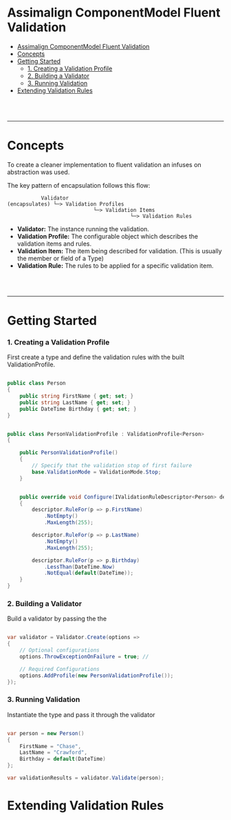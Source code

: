 # Assimalign ComponentModel Fluent Validation

- [Assimalign ComponentModel Fluent Validation](#assimalign-componentmodel-fluent-validation)
- [Concepts](#concepts)
- [Getting Started](#getting-started)
    - [1. Creating a Validation Profile](#1-creating-a-validation-profile)
    - [2. Building a Validator](#2-building-a-validator)
    - [3. Running Validation](#3-running-validation)
- [Extending Validation Rules](#extending-validation-rules)


<br/>
<br/>


---
# Concepts
To create a cleaner implementation to fluent validation an infuses on abstraction was used. 

The key pattern of encapsulation follows this flow: 
```
           Validator
(encapsulates) └─> Validation Profiles 
                            └─> Validation Items
                                        └─> Validation Rules
```

- **Validator:** The instance running the validation.
- **Validation Profile:** The configurable object which describes the validation items and rules.
- **Validation Item:** The item being described for validation. (This is usually the member or field of a Type)
- **Validation Rule:** The rules to be applied for a specific validation item.

<br/>
<br/>

---

# Getting Started

### 1. Creating a Validation Profile
First create a type and define the validation rules with the built ValidationProfile.

```csharp 

public class Person
{
    public string FirstName { get; set; }
    public string LastName { get; set; }
    public DateTime Birthday { get; set; }
}


public class PersonValidationProfile : ValidationProfile<Person>
{

    public PersonValidationProfile()
    {
        // Specify that the validation stop of first failure
        base.ValidationMode = ValidationMode.Stop;
    }


    public override void Configure(IValidationRuleDescriptor<Person> descriptor)
    {
        descriptor.RuleFor(p => p.FirstName)
            .NotEmpty()
            .MaxLength(255);

        descriptor.RuleFor(p => p.LastName)
            .NotEmpty()
            .MaxLength(255);

        descriptor.RuleFor(p => p.Birthday)
            .LessThan(DateTime.Now)
            .NotEqual(default(DateTime));
    }
}
```

### 2. Building a Validator
Build a validator by passing the the 

```csharp 

var validator = Validator.Create(options => 
{
    // Optional configurations
    options.ThrowExceptionOnFailure = true; // 

    // Required Configurations
    options.AddProfile(new PersonValidationProfile());
});

```


### 3. Running Validation
Instantiate the type and pass it through the validator

```csharp

var person = new Person() 
{
    FirstName = "Chase",
    LastName = "Crawford",
    Birthday = default(DateTime)
};

var validationResults = validator.Validate(person);


```


# Extending Validation Rules